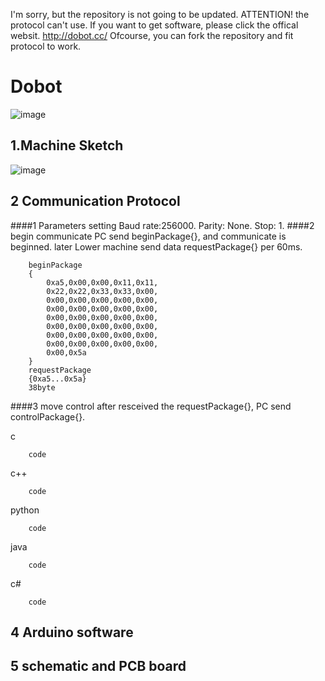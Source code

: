 I'm sorry, but the repository is not going to be updated.
ATTENTION! the protocol can't use.
If you want to get software, please click the offical websit.
http://dobot.cc/
Ofcourse, you can fork the repository and fit protocol to work. 

Dobot
================================================
![image](https://github.com/kidswong999/dobotArm/raw/master/doc/media/dobot_logo.png)

1.Machine Sketch
-----------------------------------------------
![image](https://github.com/kidswong999/dobotArm/raw/master/doc/media/3D_coor.png)

2 Communication Protocol
---------------------------------------------------------------------
####1 Parameters setting
Baud rate:256000.
Parity:  None.
Stop: 1.
####2 begin communicate
PC send beginPackage{}, and communicate is beginned. 
later Lower machine send data requestPackage{} per 60ms.



		beginPackage
		{
			0xa5,0x00,0x00,0x11,0x11,
			0x22,0x22,0x33,0x33,0x00,
			0x00,0x00,0x00,0x00,0x00,
			0x00,0x00,0x00,0x00,0x00,
			0x00,0x00,0x00,0x00,0x00,
			0x00,0x00,0x00,0x00,0x00,
			0x00,0x00,0x00,0x00,0x00,
			0x00,0x00,0x00,0x00,0x00,
			0x00,0x5a
		}
		requestPackage
		{0xa5...0x5a}
		38byte
####3 move control
after resceived the requestPackage{}, PC send controlPackage{}.


c
		
		code
		

c++
		
		code
		

python
		
		code
		

java
		
		code
		

c#
		
		code
		


4 Arduino software
--------------------------------------------------------------------

5 schematic and PCB board
-------------------------------------------------------------------

